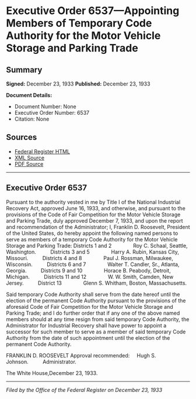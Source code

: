 # Executive Order 6537—Appointing Members of Temporary Code Authority for the Motor Vehicle Storage and Parking Trade

## Summary

**Signed:** December 23, 1933
**Published:** December 23, 1933

**Document Details:**
- Document Number: None
- Executive Order Number: 6537
- Citation: None

## Sources
- [Federal Register HTML](https://www.presidency.ucsb.edu/documents/executive-order-6537-appointing-members-temporary-code-authority-for-the-motor-vehicle)
- [XML Source](None)
- [PDF Source](None)

---

## Executive Order 6537

Pursuant to the authority vested in me by Title I of the National Industrial Recovery Act, approved June 16, 1933, and otherwise, and pursuant to the provisions of the Code of Fair Competition for the Motor Vehicle Storage and Parking Trade, duly approved December 7, 1933, and upon the report and recommendation of the Administrator;
I, Franklin D. Roosevelt, President of the United States, do hereby appoint the following named persons to serve as members of a temporary Code Authority for the Motor Vehicle Storage and Parking Trade:
Districts 1 and 2               Roy C. Schaal, Seattle, Washington.          Districts 3 and 5               Harry A. Rubin, Kansas City, Missouri.          Districts 4 and 8               Paul J. Rossman, Milwaukee, Wisconsin.          Districts 6 and 7               Walter T. Candler, Sr., Atlanta, Georgia.          Districts 9 and 10               Horace B. Peabody, Detroit, Michigan.          Districts 11 and 12               W. W. Smith, Camden, New Jersey.          District 13               Glenn S. Whitham, Boston, Massachusetts.

Said temporary Code Authority shall serve from the date hereof until the election of the permanent Code Authority pursuant to the provisions of the aforesaid Code of Fair Competition for the Motor Vehicle Storage and Parking Trade; and
I do further order that if any one of the above named members should at any time resign from said temporary Code Authority, the Administrator for Industrial Recovery shall have power to appoint a successor for such member to serve as a member of said temporary Code Authority from the date of such appointment until the election of the permanent Code Authority.

FRANKLIN D. ROOSEVELT
Approval recommended:     Hugh S. Johnson.          Administrator.

The White House,December 23, 1933.

---

*Filed by the Office of the Federal Register on December 23, 1933*
